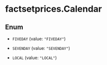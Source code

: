# factsetprices.Calendar

## Enum


* `FIVEDAY` (value: `"FIVEDAY"`)

* `SEVENDAY` (value: `"SEVENDAY"`)

* `LOCAL` (value: `"LOCAL"`)


